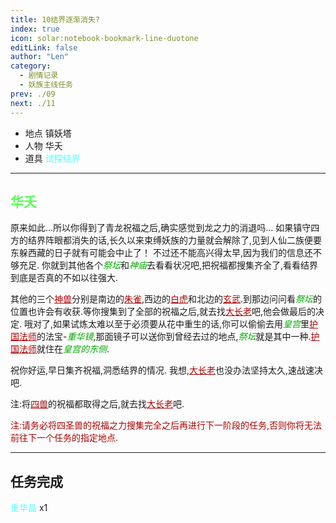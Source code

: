 ```yaml
---
title: 10结界逐渐消失?
index: true
icon: solar:notebook-bookmark-line-duotone
editLink: false
author: "Len"
category:
  - 剧情记录
  - 妖族主线任务
prev: ./09
next: ./11
---
```


- 地点 镇妖塔 
- 人物 华夭
- 道具 <span style="color: #55FFFF;">试探结界</span>

------

## <span style="color:#55FF55;font-weight:bold;">华夭</span>

原来如此…所以你得到了青龙祝福之后,确实感觉到龙之力的消退吗…
如果镇守四方的结界阵眼都消失的话,长久以来束缚妖族的力量就会解除了,见到人仙二族便要东躲西藏的日子就有可能会中止了！
不过还不能高兴得太早,因为我们的信息还不够充足.
你就到其他各个<span style="color: #00AA00;"><span style="font-style: italic;">祭坛</span></span>和<span style="color: #00AA00;"><span style="font-style: italic;">神庙</span></span>去看看状况吧,把祝福都搜集齐全了,看看结界到底是否真的不如以往强大.

其他的三个<span style="color: #AA0000;"><span style="text-decoration: underline;">神兽</span></span>分别是南边的<span style="color: #AA0000;"><span style="text-decoration: underline;">朱雀</span></span>,西边的<span style="color: #AA0000;"><span style="text-decoration: underline;">白虎</span></span>和北边的<span style="color: #AA0000;"><span style="text-decoration: underline;">玄武</span></span>.到那边问问看<span style="color: #00AA00;"><span style="font-style: italic;">祭坛</span></span>的位置也许会有收获.等你搜集到了全部的祝福之后,就去找<span style="color: #AA0000;"><span style="text-decoration: underline;">大长老</span></span>吧,他会做最后的决定.
哦对了,如果试炼太难以至于必须要从花中重生的话,你可以偷偷去用<span style="color: #00AA00;"><span style="font-style: italic;">皇宫</span></span>里<span style="color: #AA0000;"><span style="text-decoration: underline;">护国法师</span></span>的法宝-<span style="color: #00AA00;"><span style="font-style: italic;">重华镜</span></span>,那面镜子可以送你到曾经去过的地点,<span style="color: #00AA00;"><span style="font-style: italic;">祭坛</span></span>就是其中一种.<span style="color: #AA0000;"><span style="text-decoration: underline;">护国法师</span></span>就住在<span style="color: #00AA00;"><span style="font-style: italic;">皇宫的东侧</span></span>.

祝你好运,早日集齐祝福,洞悉结界的情况.
我想,<span style="color: #AA0000;"><span style="text-decoration: underline;">大长老</span></span>也没办法坚持太久,速战速决吧.

注:将<span style="color: #AA0000;"><span style="text-decoration: underline;">四兽</span></span>的祝福都取得之后,就去找<span style="color: #AA0000;"><span style="text-decoration: underline;">大长老</span></span>吧.

<span style="color: #AA0000;">注:请务必将四圣兽的祝福之力搜集完全之后再进行下一阶段的任务,否则你将无法前往下一个任务的指定地点.</span>

------

## 任务完成

<span style="color: #55FFFF;">重华晶</span> x1